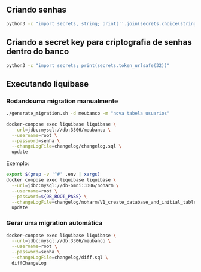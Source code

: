 ## Criando senhas

```bash
python3 -c "import secrets, string; print(''.join(secrets.choice(string.ascii_letters + string.digits) for _ in range(12)))"
```

## Criando a secret key para criptografia de senhas dentro do banco

```bash
python3 -c "import secrets; print(secrets.token_urlsafe(32))"
```

## Executando liquibase

### Rodandouma migration manualmente

```bash
./generate_migration.sh -d meubanco -m "nova tabela usuarios"
```

```bash
docker-compose exec liquibase liquibase \
  --url=jdbc:mysql://db:3306/meubanco \
  --username=root \
  --password=senha \
  --changeLogFile=changelog/changelog.sql \
  update
```

Exemplo:

```bash
export $(grep -v '^#' .env | xargs)
docker compose exec liquibase liquibase \
  --url=jdbc:mysql://db-omni:3306/noharm \
  --username=root \
  --password=${DB_ROOT_PASS} \
  --changeLogFile=changelog/noharm/V1_create_database_and_initial_tables.sql \
  update
```

### Gerar uma migration automática

```bash
docker-compose exec liquibase liquibase \
  --url=jdbc:mysql://db:3306/meubanco \
  --username=root \
  --password=senha \
  --changeLogFile=changelog/diff.sql \
  diffChangeLog
```